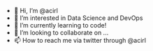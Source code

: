 - 👋 Hi, I’m @acirl
- 👀 I’m interested in Data Science and DevOps
- 🌱 I’m currently learning to code!
- 💞️ I’m looking to collaborate on ...
- 📫 How to reach me via twitter through @acirl

<!---
acirl/acirl is a ✨ special ✨ repository because its `README.md` (this file) appears on your GitHub profile.
You can click the Preview link to take a look at your changes.
--->
